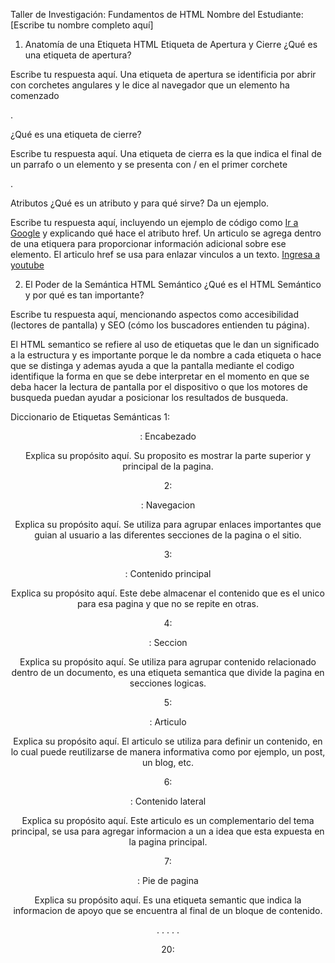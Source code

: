 Taller de Investigación: Fundamentos de HTML
Nombre del Estudiante: [Escribe tu nombre completo aquí]

1. Anatomía de una Etiqueta HTML
Etiqueta de Apertura y Cierre
¿Qué es una etiqueta de apertura?

Escribe tu respuesta aquí.
Una etiqueta de apertura se identificia por abrir con corchetes angulares y le dice al navegador que un elemento ha comenzado <p>.

¿Qué es una etiqueta de cierre?

Escribe tu respuesta aquí.
Una etiqueta de cierra es la que indica el final de un parrafo o un elemento y se presenta con / en el primer corchete </p>.


Atributos
¿Qué es un atributo y para qué sirve? Da un ejemplo.

Escribe tu respuesta aquí, incluyendo un ejemplo de código como <a href="https://google.com">Ir a Google</a> y explicando qué hace el atributo href.
Un articulo se agrega dentro de una etiquera para proporcionar información adicional sobre ese elemento.
El articulo href se usa para enlazar vinculos a un texto.
<a href="youtube.com/?app=desktop&hl=es">Ingresa a youtube</a>

2. El Poder de la Semántica
HTML Semántico
¿Qué es el HTML Semántico y por qué es tan importante?

Escribe tu respuesta aquí, mencionando aspectos como accesibilidad (lectores de pantalla) y SEO (cómo los buscadores entienden tu página).

El HTML semantico se refiere al uso de etiquetas que le dan un significado a la estructura y es importante porque le da nombre a cada etiqueta o hace que se distinga y ademas ayuda a que la pantalla mediante el codigo identifique la forma en que se debe interpretar en el momento en que se deba hacer la lectura de pantalla por el dispositivo o que los motores de busqueda puedan ayudar a posicionar los resultados de busqueda.


Diccionario de Etiquetas Semánticas
1: <header>: Encabezado

Explica su propósito aquí.
Su proposito es mostrar la parte superior y principal de la pagina.

2: <nav>: Navegacion

Explica su propósito aquí.
Se utiliza para agrupar enlaces importantes que guian al usuario a las diferentes secciones de la pagina o el sitio.

3: <main>: Contenido principal

Explica su propósito aquí.
Este debe almacenar el contenido que es el unico para esa pagina y que no se repite en otras.

4: <section>: Seccion

Explica su propósito aquí.
Se utiliza para agrupar contenido relacionado dentro de un documento, es una etiqueta semantica que divide la pagina en secciones logicas.

5: <article>: Articulo

Explica su propósito aquí.
El articulo se utiliza para definir un contenido, en lo cual puede reutilizarse de manera informativa como por ejemplo, un post, un blog, etc.


6: <aside>: Contenido lateral

Explica su propósito aquí.
Este articulo es un complementario del tema principal, se usa para agregar informacion a un a idea que esta expuesta en la pagina principal.

7: <footer>: Pie de pagina

Explica su propósito aquí.
Es una etiqueta semantic que indica la informacion de apoyo que se encuentra al final de un bloque de contenido.

.
.
.
.
.

20: 

